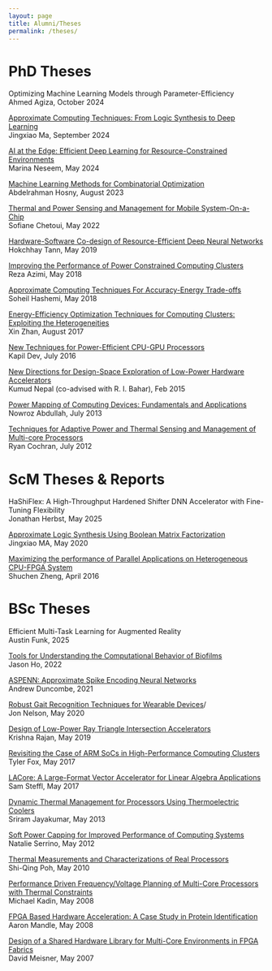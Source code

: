 ```yaml
---
layout: page
title: Alumni/Theses
permalink: /theses/
---
```


# PhD Theses

Optimizing Machine Learning Models through Parameter-Efficiency\
Ahmed Agiza, October 2024

[Approximate Computing Techniques: From Logic Synthesis to Deep Learning](http://scale-lab.github.io/pdfs/jingxiao.pdf)\
Jingxiao Ma, September 2024

[AI at the Edge: Efficient Deep Learning for Resource-Constrained Environments](http://scale-lab.github.io/pdfs/marina.pdf)\
Marina Neseem, May 2024

[Machine Learning Methods for Combinatorial Optimization](http://scale-lab.github.io/pdfs/hosny.pdf)\
Abdelrahman Hosny, August 2023

[Thermal and Power Sensing and Management for Mobile System-On-a-Chip](http://scale-lab.github.io/pdfs/sofiane.pdf)\
Sofiane Chetoui, May 2022

[Hardware-Software Co-design of Resource-Efficient Deep Neural Networks](http://scale-lab.github.io/pdfs/chhay.pdf)\
Hokchhay Tann, May 2019

[Improving the Performance of Power Constrained Computing Clusters](http://scale-lab.github.io/pdfs/reza_thesis.pdf)\
Reza Azimi, May 2018

[Approximate Computing Techniques For Accuracy-Energy Trade-offs](http://scale-lab.github.io/pdfs/Soheil_thesis.pdf)\
Soheil Hashemi, May 2018

[Energy-Efficiency Optimization Techniques for Computing Clusters: Exploiting the Heterogeneities](http://scale-lab.github.io/pdfs/Xin.pdf)\
Xin Zhan, August 2017

[New Techniques for Power-Efficient CPU-GPU Processors](http://scale-lab.github.io/pdfs/kapil.pdf)\
Kapil Dev, July 2016

[New Directions for Design-Space Exploration of Low-Power Hardware Accelerators](http://scale-lab.github.io/pdfs/Nepal.pdf)\
Kumud Nepal (co-advised with R. I. Bahar), Feb 2015

[Power Mapping of Computing Devices: Fundamentals and Applications](http://scale-lab.github.io/pdfs/NowrozThesis.pdf)\
Nowroz Abdullah, July 2013

[Techniques for Adaptive Power and Thermal Sensing and Management of Multi-core Processors](http://scale-lab.github.io/pdfs/ryan.pdf)\
Ryan Cochran, July 2012


# ScM Theses & Reports

HaShiFlex: A High-Throughput Hardened Shifter DNN Accelerator with Fine-Tuning Flexibility\
Jonathan Herbst, May 2025

[Approximate Logic Synthesis Using Boolean Matrix Factorization](http://scale-lab.github.io/pdfs/jingxiao.pdf)\
Jingxiao MA, May 2020

[Maximizing the performance of Parallel Applications on Heterogeneous CPU-FPGA System](http://scale-lab.github.io/pdfs/Shuchen's_thesis.pdf)\
Shuchen Zheng, April 2016

# BSc  Theses

Efficient Multi-Task Learning for Augmented Reality\
Austin Funk, 2025

[Tools for Understanding the Computational Behavior of Biofilms](http://scale-lab.github.io/pdfs/jason.pdf)\
Jason Ho, 2022

[ASPENN: Approximate Spike Encoding Neural Networks](http://scale-lab.github.io/pdfs/andrew.pdf)\
Andrew Duncombe, 2021

[Robust Gait Recognition Techniques for Wearable Devices](http://scale-lab.github.io/pdfs/Nelson.pdf)/\
Jon Nelson, May 2020


[Design of Low-Power Ray Triangle Intersection Accelerators](http://scale-lab.github.io/pdfs/krishna.pdf)\
Krishna Rajan, May 2019

[Revisiting the Case of ARM SoCs in High-Performance Computing Clusters](http://scale-lab.github.io/pdfs/Fox_Thesis.pdf)\
Tyler Fox, May 2017
 
[LACore: A Large-Format Vector Accelerator for Linear Algebra Applications](http://scale-lab.github.io/pdfs/Steffl_thesis.pdf)\
Sam Steffl,  May 2017

[Dynamic Thermal Management for Processors Using Thermoelectric Coolers](http://scale-lab.github.io/pdfs/sriram_thesis)\
Sriram Jayakumar,  May 2013


[Soft Power Capping for Improved Performance of Computing Systems](http://scale-lab.github.io/pdfs/Natalie.pdf)\
Natalie Serrino,  May 2012

[Thermal Measurements and Characterizations of Real Processors](http://scale-lab.github.io/pdfs/ShiQing.pdf)\
Shi-Qing Poh, May 2010

[Performance Driven Frequency/Voltage Planning of Multi-Core Processors with Thermal Constraints](http://scale-lab.github.io/pdfs/kadin.pdf)\
Michael Kadin, May 2008

[FPGA Based Hardware Acceleration: A Case Study in Protein Identification](http://scale-lab.github.io/pdfs/mandle.pdf)\
Aaron Mandle, May 2008

[Design of a Shared Hardware Library for Multi-Core Environments in FPGA Fabrics](http://scale-lab.github.io/pdfs/meisner.pdf)\
David Meisner, May 2007

